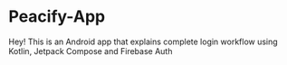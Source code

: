 # Peacify-App
Hey! This is an Android app that explains complete login workflow using Kotlin, Jetpack Compose and Firebase Auth
